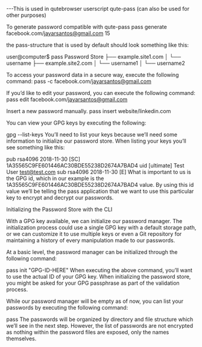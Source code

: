 ---This is used in qutebrowser userscript qute-pass (can also be used for other purposes)

To generate password compatible with qute-pass
pass generate facebook.com/jayarsantos@gmail.com 15

the pass-structure that is used by default should look something like this:

 user@computer$ pass
 Password Store
 ├── example.site1.com
 │   └── username
 ├── example.site2.com
 │   └── username1
 │   └── username2

To access your password data in a secure way, execute the following command:
pass -c facebook.com/jayarsantos@gmail.com

If you’d like to edit your password, you can execute the following command:
pass edit facebook.com/jayarsantos@gmail.com

Insert a new password manually.
pass insert website/linkedin.com

You can view your GPG keys by executing the following:

gpg --list-keys
You’ll need to list your keys because we’ll need some information to initialize our password store. When listing your keys you’ll see something like this:

pub   rsa4096 2018-11-30 [SC]
      1A35565C9FE601446AC30BDE55238D2674A7BAD4
uid           [ultimate] Test User <test@test.com>
sub   rsa4096 2018-11-30 [E]
What is important to us is the GPG id, which in our example is the 1A35565C9FE601446AC30BDE55238D2674A7BAD4 value. By using this id value we’ll be telling the pass application that we want to use this particular key to encrypt and decrypt our passwords.

Initializing the Password Store with the CLI

With a GPG key available, we can initialize our password manager. The initialization process could use a single GPG key with a default storage path, or we can customize it to use multiple keys or even a Git repository for maintaining a history of every manipulation made to our passwords.

At a basic level, the password manager can be initialized through the following command:

pass init "GPG-ID-HERE"
When executing the above command, you’ll want to use the actual ID of your GPG key. When initializing the password store, you might be asked for your GPG passphrase as part of the validation process.

While our password manager will be empty as of now, you can list your passwords by executing the following command:

pass
The passwords will be organized by directory and file structure which we’ll see in the next step. However, the list of passwords are not encrypted as nothing within the password files are exposed, only the names themselves.
